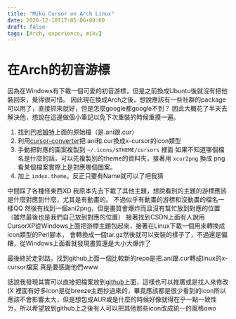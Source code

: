 ```yaml
---
title: "Miku Cursor on Arch Linux"
date: 2020-12-10T17:05:06+08:00
draft: false
tags: [Arch, experience, miku]
---
```


# 在Arch的初音游標
因為在Windows有下載一個可愛的初音游標，但是之前換成Ubuntu後就沒有把他裝回來，覺得很可惜。
因此現在換成Arch之後，想說應該有一些社群的package可以用了，直接抓來就好，但是怎麼google都google不到？
因此大概花了半天去解決他，想說在這邊做個小筆記以免下次重裝的時候重摸一遍。

1. 找到[巴哈姆特](https://home.gamer.com.tw/creationDetail.php?sn=1760192)上面的原始檔（是.ani跟.cur）
2. 利用[cursor-converter](https://github.com/paddygord/cursor-converter)把.ani和.cur換成x-cursor的icon類型
3. 手動把對應的圖案複製到 `~/.icons/$THEME/cursors` 裡面
   如果不知道哪個檔名是什麼的話，可以先複製別的theme的資料夾，接著用 `xcur2png` 換成 png看某個檔案實際上是對應哪個圖案。
4. 加上 `index.theme`。反正只要有Name就可以了吧我猜

中間踩了各種怪東西XD
我原本先去下載了其他主題，想說看別的主題的游標應該是什麼對應到什麼，尤其是有動畫的。
不過似乎有動畫的游標和沒動畫的檔名一樣QQ
然後有找到一個ani2png，但是畫質會爆炸而且沒有幫忙放到對應的位置（雖然最後也是我們自己放到對應的位置）
接著找到CSDN上面有人說用CursorXP從Windows上面把游標主題包起來，接著在Linux下載一個用來轉換成icon類型的Perl腳本，
會轉換成一個tar.gz然後就可以安裝的樣子了，不過還是偏糟，從Windows上面看就發現畫質還是大小大爆炸了

最後終於走對路，找到github上面一個比較新的repo是把.ani跟.cur轉成linux的x-cursor檔案
真是要感謝他們www

話說我發現其實可以直接把檔案放到[github](https://github.com/OmeletWithoutEgg/miku-cursor-theme)上面，這樣也可以推廣或是找人來修改(X
裡面有好多icon是從breeze主題抄過來的，畢竟應該都是很少看到的icon所以應該不會影響太大，但是想包成AUR或是什麼的時候好像就得在乎一點一致性ㄌ，所以希望放到github上之後有人可以把其他那些icon改成統一的風格owo
